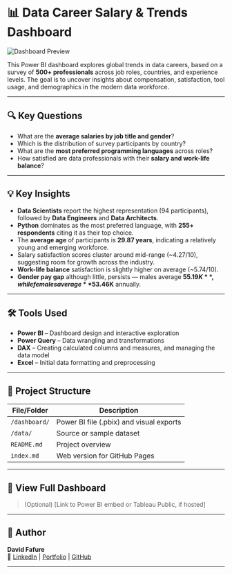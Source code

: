 # 📊 Data Career Salary & Trends Dashboard

![Dashboard Preview](./dashboard/Dashboard_Screenshot.png)

This Power BI dashboard explores global trends in data careers, based on a survey of **500+ professionals** across job roles, countries, and experience levels. The goal is to uncover insights about compensation, satisfaction, tool usage, and demographics in the modern data workforce.

---

## 🔍 Key Questions

- What are the **average salaries by job title and gender**?
- Which is the distribution of survey participants by country?
- What are the **most preferred programming languages** across roles?
- How satisfied are data professionals with their **salary and work-life balance**?

---

## 💡 Key Insights

- **Data Scientists** report the highest representation (94 participants), followed by **Data Engineers** and **Data Architects**.
- **Python** dominates as the most preferred language, with **255+ respondents** citing it as their top choice.
- The **average age** of participants is **29.87 years**, indicating a relatively young and emerging workforce.
- Salary satisfaction scores cluster around mid-range (~4.27/10), suggesting room for growth across the industry.
- **Work-life balance** satisfaction is slightly higher on average (~5.74/10).
- **Gender pay gap** although little, persists — males average **$55.19K**, while females average **$53.46K** annually.

---

## 🛠️ Tools Used

- **Power BI** – Dashboard design and interactive exploration
- **Power Query** – Data wrangling and transformations
- **DAX** – Creating calculated columns and measures, and managing the data model
- **Excel** – Initial data formatting and preprocessing

---

## 📂 Project Structure

| File/Folder | Description |
|-------------|-------------|
| `/dashboard/` | Power BI file (.pbix) and visual exports |
| `/data/` | Source or sample dataset |
| `README.md` | Project overview |
| `index.md` | Web version for GitHub Pages |

---

## 📌 View Full Dashboard

> (Optional) [Link to Power BI embed or Tableau Public, if hosted]

---

## 🙌 Author

**David Fafure**  
🔗 [LinkedIn](https://www.linkedin.com/in/david-fafure-58776823a/) | [Portfolio](https://datascienceportfol.io/davidfafure) | [GitHub](https://github.com/DavidFaf)

---
 